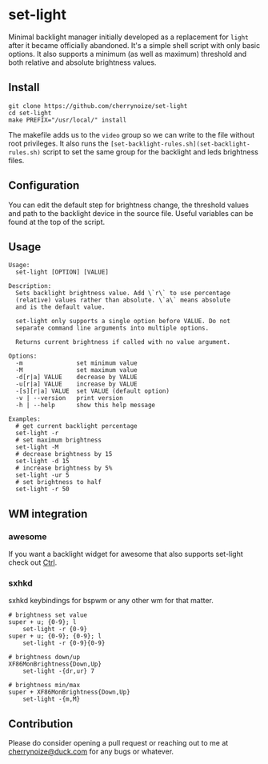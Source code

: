 # set-light

Minimal backlight manager initially developed as a replacement for
`light` after it became officially abandoned. It's a simple
shell script with only basic options. It also supports a
minimum (as well as maximum) threshold and both relative and
absolute brightness values.

## Install

    git clone https://github.com/cherrynoize/set-light
    cd set-light
    make PREFIX="/usr/local/" install

The makefile adds us to the `video` group so we can write to the
file without root privileges. It also runs the
`[set-backlight-rules.sh](set-backlight-rules.sh)` script to set
the same group for the backlight and leds brightness files.

## Configuration

You can edit the default step for brightness change, the
threshold values and path to the backlight device in the source
file. Useful variables can be found at the top of the script.

## Usage

    Usage:
      set-light [OPTION] [VALUE]

    Description:
      Sets backlight brightness value. Add \`r\` to use percentage
      (relative) values rather than absolute. \`a\` means absolute
      and is the default value.

      set-light only supports a single option before VALUE. Do not
      separate command line arguments into multiple options.

      Returns current brightness if called with no value argument.

    Options:
      -m               set minimum value
      -M               set maximum value
      -d[r|a] VALUE    decrease by VALUE
      -u[r|a] VALUE    increase by VALUE
      -[s][r|a] VALUE  set VALUE (default option)
      -v | --version   print version
      -h | --help      show this help message

    Examples:
      # get current backlight percentage
      set-light -r
      # set maximum brightness
      set-light -M
      # decrease brightness by 15
      set-light -d 15
      # increase brightness by 5%
      set-light -ur 5
      # set brightness to half
      set-light -r 50

## WM integration

### awesome

If you want a backlight widget for awesome that also supports
set-light check out [Ctrl](https://github.com/cherrynoize/ctrl).

### sxhkd

sxhkd keybindings for bspwm or any other wm for that matter.

    # brightness set value
    super + u; {0-9}; l
        set-light -r {0-9}
    super + u; {0-9}; {0-9}; l
        set-light -r {0-9}{0-9}

    # brightness down/up
    XF86MonBrightness{Down,Up}
        set-light -{dr,ur} 7

    # brightness min/max
    super + XF86MonBrightness{Down,Up}
        set-light -{m,M}

## Contribution

Please do consider opening a pull request or reaching out to me at
[cherrynoize@duck.com](mailto:cherrynoize@duck.com) for any bugs or
whatever.
